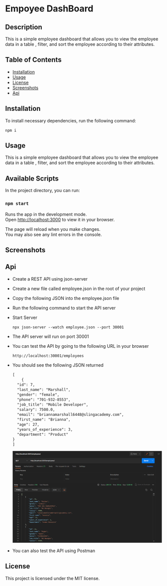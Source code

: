 # Empoyee DashBoard

## Description

This is a simple employee dashboard that allows you to view the employee data in a table , filter, and sort the employee according to their attributes.

## Table of Contents

* [Installation](#installation)
* [Usage](#usage)
* [License](#license)
* [Screenshots](#screenshots)
* [Api](#api)
## Installation

To install necessary dependencies, run the following command:

```
npm i
```

## Usage

This is a simple employee dashboard that allows you to view the employee data in a table , filter, and sort the employee according to their attributes.



## Available Scripts

In the project directory, you can run:

### `npm start`

Runs the app in the development mode.\
Open [http://localhost:3000](http://localhost:3000) to view it in your browser.

The page will reload when you make changes.\
You may also see any lint errors in the console.


## Screenshots



## Api
* Create a REST API using json-server
* Create a new file called employee.json in the root of your project
* Copy the following JSON into the employee.json file
* Run the following command to start the API server
* Start Server
    ```
    npx json-server --watch employee.json --port 30001
    ```
* The API server will run on port 30001
* You can test the API by going to the following URL in your browser
    ```
    http://localhost:30001/employees
    ```
* You should see the following JSON returned
    ```
    [
        {
      "id": 7,
      "last_name": "Marshall",
      "gender": "female",
      "phone": "701-932-8553",
      "job_title": "Mobile Developer",
      "salary": 7500.0,
      "email": "briannamarshall6448@slingacademy.com",
      "first_name": "Brianna",
      "age": 27,
      "years_of_experience": 3,
      "department": "Product"
    }
    ]
    ```
    
    ![api](https://github.com/0xgun/employee-dashboard/blob/master/public/assets/postman.png)


* You can also test the API using Postman








## License

This project is licensed under the MIT license.